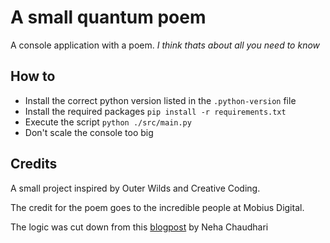 # A small quantum poem #

A console application with a poem.
*I think thats about all you need to know*

## How to ##
- Install the correct python version listed in the `.python-version` file
- Install the required packages `pip install -r requirements.txt`
- Execute the script `python ./src/main.py`
- Don't scale the console too big

## Credits ##

A small project inspired by Outer Wilds and Creative Coding.

The credit for the poem goes to the incredible people at Mobius Digital.

The logic was cut down from this [blogpost](https://medium.com/algoasylum/blink-detection-using-python-737a88893825) by Neha Chaudhari
